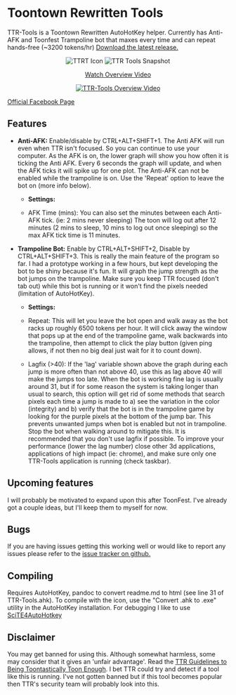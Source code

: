 Toontown Rewritten Tools
=======
TTR-Tools is a Toontown Rewritten AutoHotKey helper. Currently has Anti-AFK and Toonfest Trampoline bot that maxes every time and can repeat hands-free (~3200 tokens/hr)
[Download the latest release.](https://github.com/thezoid/TTR-Tools/releases)
<p align="center"><img src="http://i.imgur.com/HpzGcPy.png" alt="TTRT Icon"/>  <img src="http://i.imgur.com/RC0feE1.png" alt="TTR Tools Snapshot"/></p>
<p align="center">
<p align="center"><a href="https://www.youtube.com/watch?v=nyd5mGpnBXA">Watch Overview Video</a></p><p align="center"><a href="https://www.youtube.com/watch?v=nyd5mGpnBXA"><img src="https://img.youtube.com/vi/nyd5mGpnBXA/0.jpg" alt="TTR-Tools Overview Video"/></a></p>
</p>

[Official Facebook Page](https://www.facebook.com/ttrtools/)

Features
-------
 - **Anti-AFK:** Enable/disable by CTRL+ALT+SHIFT+1. The Anti AFK will run even when TTR isn't focused. So you can continue to use your computer. As the AFK is on, the lower graph will show you how often it is ticking the Anti AFK. Every 6 seconds the graph will update, and when the AFK ticks it will spike up for one plot. The Anti-AFK can not be enabled while the trampoline is on. Use the 'Repeat' option to leave the bot on (more info below).
	 - **Settings:**

	 - AFK Time (mins): You can also set the minutes between each Anti-AFK tick. (ie: 2 mins never sleeping) The toon will log out after 12 minutes (2 mins to sleep, 10 mins to log out once sleeping) so the max AFK tick time is 11 minutes. 

 - **Trampoline Bot:** Enable by CTRL+ALT+SHIFT+2, Disable by CTRL+ALT+SHIFT+3. This is really the main feature of the program so far. I had a prototype working in a few hours, but kept developing the bot to be shiny because it's fun. It will graph the jump strength as the bot jumps on the trampoline. Make sure you keep TTR focused (don't tab out) while this bot is running or it won't find the pixels needed (limitation of AutoHotKey).
	 - **Settings:**

	 - Repeat: This will let you leave the bot open and walk away as the bot racks up roughly 6500 tokens per hour. It will click away the window that pops up at the end of the trampoline game, walk backwards into the trampoline, then attempt to click the play button (given ping allows, if not then no big deal just wait for it to count down).

	 - Lagfix (>40): If the 'lag' variable shown above the graph during each jump is more often than not above 40, use this as lag above 40 will make the jumps too late. When the bot is working fine lag is usually around 31, but if for some reason the system is taking longer than usual to search, this option will get rid of some methods that search pixels each time a jump is made to a) see the variation in the color (integrity) and b) verify that the bot is in the trampoline game by looking for the purple pixels at the bottom of the jump bar. This prevents unwanted jumps when bot is enabled but not in trampoline. Stop the bot when walking around to mitigate this. It is recommended that you don't use lagfix if possible. To improve your performance (lower the lag number) close other 3d applications, applications of high impact (ie: chrome), and make sure only one TTR-Tools application is running (check taskbar).

Upcoming features
-------
I will probably be motivated to expand upon this after ToonFest. I've already got a couple ideas, but I'll keep them to myself for now.
	
Bugs
-------
If you are having issues getting this working well or would like to report any issues please refer to the [issue tracker on github.](https://github.com/thezoid/TTR-Tools/issues)

Compiling
-------
Requires AutoHotKey, pandoc to convert readme.md to html (see line 31 of TTR-Tools.ahk). To compile with the icon, use the "Convert .ahk to .exe" utility in the AutoHotKey installation. For debugging I like to use [SciTE4AutoHotkey](http://fincs.ahk4.net/scite4ahk/)

Disclaimer
-------
You may get banned for using this. Although somewhat harmless, some may consider that it gives an 'unfair advantage'. Read the [TTR Guidelines to Being Toontastically Toon Enough](https://www.toontownrewritten.com/terms). I bet TTR could try and detect if a tool like this is running. I've not gotten banned but if this tool becomes popular then TTR's security team will probably look into this.